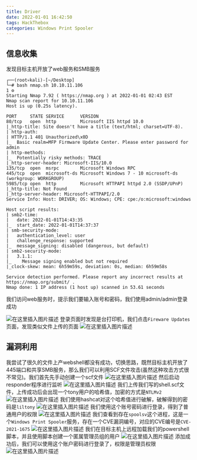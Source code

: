 ```yaml
---
title: Driver
date: 2022-01-01 16:42:50
tags: HackThebox
categories: Windows Print Spooler
---
```


## 信息收集
发现目标主机开放了web服务和SMB服务

```
┌──(root💀kali)-[~/Desktop]
└─# bash nmap.sh 10.10.11.106                                                                                                                 1 ⚙
Starting Nmap 7.92 ( https://nmap.org ) at 2022-01-01 02:43 EST
Nmap scan report for 10.10.11.106
Host is up (0.25s latency).

PORT     STATE SERVICE      VERSION
80/tcp   open  http         Microsoft IIS httpd 10.0
|_http-title: Site doesn't have a title (text/html; charset=UTF-8).
| http-auth: 
| HTTP/1.1 401 Unauthorized\x0D
|_  Basic realm=MFP Firmware Update Center. Please enter password for admin
| http-methods: 
|_  Potentially risky methods: TRACE
|_http-server-header: Microsoft-IIS/10.0
135/tcp  open  msrpc        Microsoft Windows RPC
445/tcp  open  microsoft-ds Microsoft Windows 7 - 10 microsoft-ds (workgroup: WORKGROUP)
5985/tcp open  http         Microsoft HTTPAPI httpd 2.0 (SSDP/UPnP)
|_http-title: Not Found
|_http-server-header: Microsoft-HTTPAPI/2.0
Service Info: Host: DRIVER; OS: Windows; CPE: cpe:/o:microsoft:windows

Host script results:
| smb2-time: 
|   date: 2022-01-01T14:43:35
|_  start_date: 2022-01-01T14:37:37
| smb-security-mode: 
|   authentication_level: user
|   challenge_response: supported
|_  message_signing: disabled (dangerous, but default)
| smb2-security-mode: 
|   3.1.1: 
|_    Message signing enabled but not required
|_clock-skew: mean: 6h59m59s, deviation: 0s, median: 6h59m58s

Service detection performed. Please report any incorrect results at https://nmap.org/submit/ .
Nmap done: 1 IP address (1 host up) scanned in 53.61 seconds
```
我们访问web服务时，提示我们要输入账号和密码，我们使用admin/admin登录成功

<!--more-->

![在这里插入图片描述](https://img-blog.csdnimg.cn/c4d2b8fafacf4a7e83de610beea75a59.png?x-oss-process=image/watermark,type_d3F5LXplbmhlaQ,shadow_50,text_Q1NETiBA5bmz5Yeh55qE5a2m6ICF,size_20,color_FFFFFF,t_70,g_se,x_16)
登录页面时发现是台打印机，我们点击`Fireware Updates`页面，发现类似文件上传的页面
![在这里插入图片描述](https://img-blog.csdnimg.cn/2e214c05a4a54abcba4a54c4b911d11f.png?x-oss-process=image/watermark,type_d3F5LXplbmhlaQ,shadow_50,text_Q1NETiBA5bmz5Yeh55qE5a2m6ICF,size_20,color_FFFFFF,t_70,g_se,x_16)

## 漏洞利用
<!--more-->

我尝试了很久的文件上产webshell都没有成功，切换思路，既然目标主机开放了445端口和共享SMB服务，那么我们可以利用SCF文件攻击(虽然这种攻击方式很不常见)。我们首先先手动创建一个scf文件
![在这里插入图片描述](https://img-blog.csdnimg.cn/5d503addbbcf4fd683f0a1c02274294e.png)
然后启动responder程序进行监听
![在这里插入图片描述](https://img-blog.csdnimg.cn/c906af81139e4e569a4ca96169bb3d3f.png?x-oss-process=image/watermark,type_d3F5LXplbmhlaQ,shadow_50,text_Q1NETiBA5bmz5Yeh55qE5a2m6ICF,size_20,color_FFFFFF,t_70,g_se,x_16)
我们上传我们写的shell.scf文件，上传成功后会出现一个tony用户的哈希值，加密的方式是`NTLMv2`
![在这里插入图片描述](https://img-blog.csdnimg.cn/4b75787e99934dc8986ba6a5d124e686.png?x-oss-process=image/watermark,type_d3F5LXplbmhlaQ,shadow_50,text_Q1NETiBA5bmz5Yeh55qE5a2m6ICF,size_20,color_FFFFFF,t_70,g_se,x_16)
我们使用hashcat对这个哈希值进行破解，破解得到的密码是`liltony`
![在这里插入图片描述](https://img-blog.csdnimg.cn/b4ae03ebc9e441cb81c41063bde7d8f7.png)
我们使用这个账号密码进行登录，得到了普通用户的权限
![在这里插入图片描述](https://img-blog.csdnimg.cn/ac151987bd374eeb9178da89785bfe70.png?x-oss-process=image/watermark,type_d3F5LXplbmhlaQ,shadow_50,text_Q1NETiBA5bmz5Yeh55qE5a2m6ICF,size_20,color_FFFFFF,t_70,g_se,x_16)
我们查看到存在`spoolsv`这个进程，这是一个`Windows Print Spooler`服务，存在一个CVE漏洞编号，对应的CVE编号是`CVE-2021-1675`
![在这里插入图片描述](https://img-blog.csdnimg.cn/235805f980cf43c68a8fc68310f5bcf3.png?x-oss-process=image/watermark,type_d3F5LXplbmhlaQ,shadow_50,text_Q1NETiBA5bmz5Yeh55qE5a2m6ICF,size_20,color_FFFFFF,t_70,g_se,x_16)
我们在目标主机上远程加载我们的powershell脚本，并且使用脚本创建一个匿属管理员组的用户
![在这里插入图片描述](https://img-blog.csdnimg.cn/1b8333a9b0734baabe95425606940b95.png)
添加成功后，我们可以使用这个账户密码进行登录了，权限是管理员权限
![在这里插入图片描述](https://img-blog.csdnimg.cn/a778b21f88954011b0a534250f909205.png?x-oss-process=image/watermark,type_d3F5LXplbmhlaQ,shadow_50,text_Q1NETiBA5bmz5Yeh55qE5a2m6ICF,size_20,color_FFFFFF,t_70,g_se,x_16)
